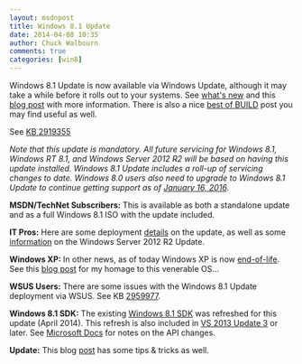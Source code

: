 ```yaml
---
layout: msdnpost
title: Windows 8.1 Update
date: 2014-04-08 10:35
author: Chuck Walbourn
comments: true
categories: [win8]
---
```

Windows 8.1 Update is now available via Windows Update, although it may take a while before it rolls out to your systems. See <a href="http://windows.microsoft.com/en-us/windows-8/whats-new">what's new</a> and this <a href="https://blogs.windows.com/windowsexperience/2014/04/08/why-i-love-todays-windows-8-1-update/">blog post</a> with more information. There is also a nice <a href="https://blogs.technet.microsoft.com/keithmayer/2014/04/08/best-of-build-2014-getting-ready-for-windows-8-1-update/">best of BUILD</a> post you may find useful as well.
<!--more-->

See <a href="http://support.microsoft.com/kb/2919355">KB 2919355</a>

<em>Note that this update is mandatory. All future servicing for Windows 8.1, Windows RT 8.1, and Windows Server 2012 R2 will be based on having this update installed. Windows 8.1 Update includes a roll-up of servicing changes to date. Windows 8.0 users also need to upgrade to Windows 8.1 Update to continue getting support as of <a href="https://support.microsoft.com/en-us/gp/lifecycle-windows81-faq">January 16, 2016</a>.</em>

<strong>MSDN/TechNet Subscribers:</strong> This is available as both a standalone update and as a full Windows 8.1 ISO with the update included.

<strong>IT Pros:</strong> Here are some deployment <a href="https://www.eightforums.com/threads/windows-8-1-update-the-it-pro-perspective.43748/">details</a> on the update, as well as some <a href="https://cloudblogs.microsoft.com/windowsserver/2014/04/02/windows-server-2012-r2-update-is-now-available-to-subscribers/">information</a> on the Windows Server 2012 R2 Update.

<strong>Windows XP:</strong> In other news, as of today Windows XP is now <a href="http://windows.microsoft.com/en-us/windows/end-support-help">end-of-life</a>. See this <a href="https://walbourn.github.io/goodbye-to-an-old-friend/">blog post</a> for my homage to this venerable OS...

<strong>WSUS Users:</strong> There are some issues with the Windows 8.1 Update deployment via WSUS. See KB <a href="http://support.microsoft.com/kb/2959977">2959977</a>.

<strong>Windows 8.1 SDK:</strong> The existing <a href="http://go.microsoft.com/fwlink/?LinkID=323507">Windows 8.1 SDK</a> was refreshed for this update (April 2014). This refresh is also included in <a href="https://walbourn.github.io/visual-studio-2013-update-3/">VS 2013 Update 3</a> or later. See <a href="https://docs.microsoft.com/en-us/previous-versions/windows/desktop/whatsnew/windows-8-technologies#windows_8.1_update_api_notes">Microsoft Docs</a> for notes on the API changes.

<strong>Update:</strong> This blog <a href="http://blogs.windows.com/windows/b/windowsexperience/archive/2014/04/10/some-tips-and-tricks-for-using-the-windows-8-1-update.aspx">post</a> has some tips & tricks as well.
